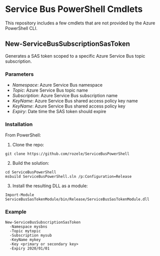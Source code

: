 # Service Bus PowerShell Cmdlets

This repository includes a few cmdlets that are not provided by the Azure PowerShell CLI.

## New-ServiceBusSubscriptionSasToken

Generates a SAS token scoped to a specific Azure Service Bus topic subscription.

### Parameters

* *Namespace*: Azure Service Bus namespace
* *Topic*: Azure Service Bus topic name
* *Subscription*: Azure Service Bus subscription name
* *KeyName*: Azure Service Bus shared access policy key name
* *KeyName*: Azure Service Bus shared access policy key
* *Expiry*: Date time the SAS token should expire

### Installation

From PowerShell:

1. Clone the repo:
```
git clone https://github.com/rozele/ServiceBusPowerShell
```
2. Build the solution:
```
cd ServiceBusPowerShell
msbuild ServiceBusPowerShell.sln /p:Configuration=Release
```
3. Install the resulting DLL as a module:
```
Import-Module ServiceBusSasTokenModule/bin/Release/ServiceBusSasTokenModule.dll
```

### Example

```
New-ServiceBusSubscriptionSasToken
  -Namespace mysbns
  -Topic mytopic
  -Subscription mysub
  -KeyName mykey
  -Key <primary or secondary key>
  -Expiry 2020/01/01
```
